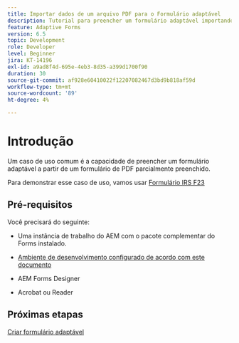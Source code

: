 ```yaml
---
title: Importar dados de um arquivo PDF para o Formulário adaptável
description: Tutorial para preencher um formulário adaptável importando um arquivo PDF
feature: Adaptive Forms
version: 6.5
topic: Development
role: Developer
level: Beginner
jira: KT-14196
exl-id: a9ad8f4d-695e-4eb3-8d35-a399d1700f90
duration: 30
source-git-commit: af928e60410022f12207082467d3bd9b818af59d
workflow-type: tm+mt
source-wordcount: '89'
ht-degree: 4%

---
```


# Introdução

Um caso de uso comum é a capacidade de preencher um formulário adaptável a partir de um formulário de PDF parcialmente preenchido.

Para demonstrar esse caso de uso, vamos usar [Formulário IRS F23](./assets/f23.pdf)

## Pré-requisitos

Você precisará do seguinte:

* Uma instância de trabalho do AEM com o pacote complementar do Forms instalado.

* [Ambiente de desenvolvimento configurado de acordo com este documento](https://experienceleague.adobe.com/docs/experience-manager-learn/forms/creating-your-first-osgi-bundle/create-your-first-osgi-bundle.html)

* AEM Forms Designer

* Acrobat ou Reader

## Próximas etapas

[Criar formulário adaptável](./create-adaptive-form.md)
